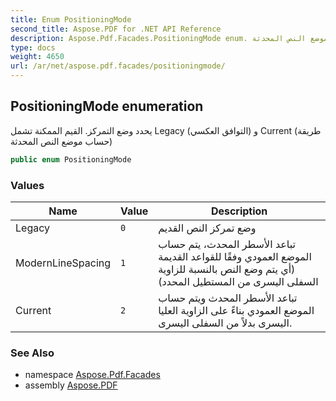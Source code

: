 ```yaml
---
title: Enum PositioningMode
second_title: Aspose.PDF for .NET API Reference
description: Aspose.Pdf.Facades.PositioningMode enum. يحدد وضع التمركز. القيم الممكنة تشمل التوافق العكسي القديم وطريقة حساب موضع النص المحدثة
type: docs
weight: 4650
url: /ar/net/aspose.pdf.facades/positioningmode/
---
```

## PositioningMode enumeration

يحدد وضع التمركز. القيم الممكنة تشمل Legacy (التوافق العكسي) و Current (طريقة حساب موضع النص المحدثة)

```csharp
public enum PositioningMode
```

### Values

| Name | Value | Description |
| --- | --- | --- |
| Legacy | `0` | وضع تمركز النص القديم |
| ModernLineSpacing | `1` | تباعد الأسطر المحدث، يتم حساب الموضع العمودي وفقًا للقواعد القديمة (أي يتم وضع النص بالنسبة للزاوية السفلى اليسرى من المستطيل المحدد) |
| Current | `2` | تباعد الأسطر المحدث ويتم حساب الموضع العمودي بناءً على الزاوية العليا اليسرى بدلاً من السفلى اليسرى. |

### See Also

* namespace [Aspose.Pdf.Facades](../../aspose.pdf.facades/)
* assembly [Aspose.PDF](../../)